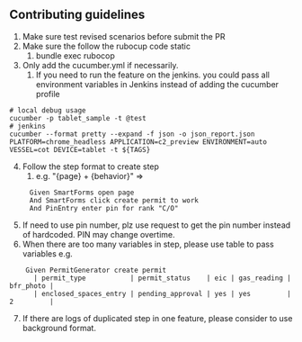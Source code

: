 ## Contributing guidelines
1. Make sure test revised scenarios before submit the PR
2. Make sure the follow the rubocup code static 
   1. bundle exec rubocop
3. Only add the cucumber.yml if necessarily. 
   1. If you need to run the feature on the jenkins. you could pass all environment variables in Jenkins instead of adding the cucumber profile
```shell
# local debug usage
cucumber -p tablet_sample -t @test
# jenkins
cucumber --format pretty --expand -f json -o json_report.json PLATFORM=chrome_headless APPLICATION=c2_preview ENVIRONMENT=auto VESSEL=cot DEVICE=tablet -t ${TAGS}
```
4. Follow the step format to create step 
   1. e.g. "{page} + {behavior}" => 
 ```gherkin
      Given SmartForms open page
      And SmartForms click create permit to work
      And PinEntry enter pin for rank "C/O"
```
5. If need to use pin number, plz use request to get the pin number instead of hardcoded. PIN may change overtime.
6. When there are too many variables in step, please use table to pass variables
e.g. 
```gherkin
    Given PermitGenerator create permit
      | permit_type           | permit_status    | eic | gas_reading | bfr_photo |
      | enclosed_spaces_entry | pending_approval | yes | yes         | 2         |
```
7. If there are logs of duplicated step in one feature, please consider to use background format.
